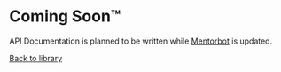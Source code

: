# Coming Soon™

API Documentation is planned to be written while [Mentorbot](https://github.com/blair-c/Mentorbot3.0#readme) is updated.

[Back to library](/library)
